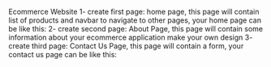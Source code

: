 Ecommerce Website 
1- create first page: home page, this page will contain list of products 
and navbar to navigate to other pages, your home page can be like this: 
2- create second page: About Page, this page will contain some 
information about your ecommerce application make your own design 
3- create third page: Contact Us Page, this page will contain a form, your 
contact us page can be like this: 
